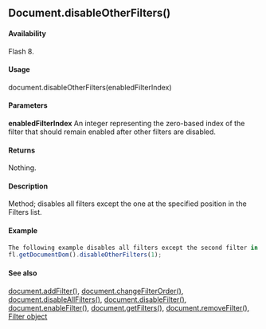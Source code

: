 ## Document.disableOtherFilters()

#### Availability

Flash 8.

#### Usage

document.disableOtherFilters(enabledFilterIndex)

#### Parameters

**enabledFilterIndex** An integer representing the zero-based index of the filter that should remain enabled after other filters are disabled.

#### Returns

Nothing.

#### Description

Method; disables all filters except the one at the specified position in the Filters list.

#### Example

```javascript
The following example disables all filters except the second filter in the list (index value of 1):
fl.getDocumentDom().disableOtherFilters(1);

```
#### See also

[document.addFilter()](../Document_object/documen3.md), [document.changeFilterOrder()](../Document_object/docume29.md), [document.disableAllFilters()](../Document_object/docume46.md), [document.disableFilter()](../Document_object/docume47.md), [document.enableFilter()](../Document_object/docume59.md), [document.getFilters()](../Document_object/docume79.md), [document.removeFilter()](../Document_object/docum270.md), [Filter object](../Filter_object/filter_summary.md)
